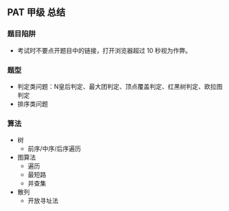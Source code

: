 ## PAT 甲级 总结

### 题目陷阱

- 考试时不要点开题目中的链接，打开浏览器超过 10 秒视为作弊。

### 题型

- 判定类问题：N皇后判定、最大团判定、顶点覆盖判定、红黑树判定、欧拉图判定
- 排序类问题

### 算法

- 树
    - 前序/中序/后序遍历
- 图算法
    - 遍历
    - 最短路
    - 并查集
- 散列
    - 开放寻址法

